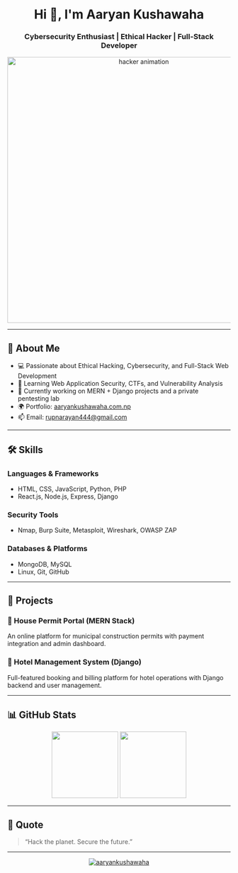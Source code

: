 <h1 align="center">Hi 👋, I'm Aaryan Kushawaha</h1>
<h3 align="center">Cybersecurity Enthusiast | Ethical Hacker | Full-Stack Developer</h3>

<p align="center">
  <img src="https://i.imgur.com/2f6eXJ5.gif" alt="hacker animation" width="600"/>
</p>

---

## 🧠 About Me

- 💻 Passionate about Ethical Hacking, Cybersecurity, and Full-Stack Web Development  
- 🔐 Learning Web Application Security, CTFs, and Vulnerability Analysis  
- 🚀 Currently working on MERN + Django projects and a private pentesting lab  
- 🌍 Portfolio: [aaryankushawaha.com.np](https://aaryankushawaha.com.np)  
- 📫 Email: rupnarayan444@gmail.com  

---

## 🛠️ Skills

### Languages & Frameworks  
- HTML, CSS, JavaScript, Python, PHP  
- React.js, Node.js, Express, Django  

### Security Tools  
- Nmap, Burp Suite, Metasploit, Wireshark, OWASP ZAP  

### Databases & Platforms  
- MongoDB, MySQL  
- Linux, Git, GitHub  

---

## 📂 Projects

### 🔐 House Permit Portal (MERN Stack)  
An online platform for municipal construction permits with payment integration and admin dashboard.

### 🏨 Hotel Management System (Django)  
Full-featured booking and billing platform for hotel operations with Django backend and user management.

---

## 📊 GitHub Stats

<p align="center">
  <img src="https://github-readme-stats.vercel.app/api?username=aaryankushawaha&show_icons=true&theme=github_dark&hide_title=true" height="150"/>
  <img src="https://github-readme-streak-stats.herokuapp.com/?user=aaryankushawaha&theme=github-dark-blue" height="150"/>
</p>

---

## 💬 Quote

> “Hack the planet. Secure the future.”  

---

<p align="center">
  <a href="https://github.com/aaryankushawaha">
    <img src="https://komarev.com/ghpvc/?username=aaryankushawaha&label=Profile+Views&color=green" alt="aaryankushawaha" />
  </a>
</p>
